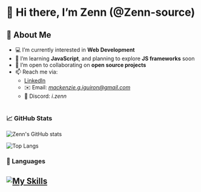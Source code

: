 # 👋 Hi there, I’m Zenn (@Zenn-source)

## 👀 About Me
- 💻 I’m currently interested in **Web Development**
- 🌱 I’m learning **JavaScript**, and planning to explore **JS frameworks** soon
- 🤝 I’m open to collaborating on **open source projects**
- 📫 Reach me via:
  - [LinkedIn](https://www.linkedin.com/in/mackenzie-iguiron-199620329/)
  - ✉️ Email: *mackenzie.g.iguiron@gmail.com*
  - 💬 Discord: *i.zenn*


#

### 📈 GitHub Stats

 ![Zenn's GitHub stats](https://github-readme-stats.vercel.app/api?username=Zenn-source&theme=tokyonight&show_icons=true) 
 
 ![Top Langs](https://github-readme-stats.vercel.app/api/top-langs/?username=Zenn-source&theme=tokyonight&show_icons=true&layout=compact) 

### 📑 Languages

[![My Skills](https://skillicons.dev/icons?i=js,html,css,git,github,notion,bootstrap)](https://skillicons.dev)
---

